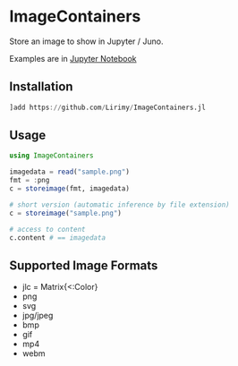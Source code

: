 # ImageContainers

Store an image to show in Jupyter / Juno.

Examples are in [Jupyter Notebook](example/example.ipynb)


## Installation

```julia
]add https://github.com/Lirimy/ImageContainers.jl
```

## Usage

```julia
using ImageContainers

imagedata = read("sample.png")
fmt = :png
c = storeimage(fmt, imagedata)

# short version (automatic inference by file extension)
c = storeimage("sample.png")

# access to content
c.content # == imagedata
```

## Supported Image Formats


- jlc = Matrix{<:Color}
- png
- svg
- jpg/jpeg
- bmp
- gif
- mp4
- webm

